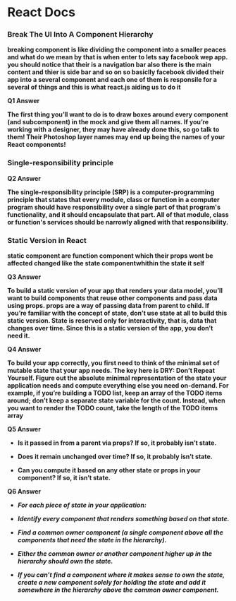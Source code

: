 # React Docs

### Break The UI Into A Component Hierarchy

**breaking component is like dividing the component into a smaller peaces and what do we mean by that is when enter to lets say facebook wep app. you should notice that their is a navigation bar also there is the main content and thier is side bar and so on so basiclly facebook divided their app into a several component and each one of them is responsile for a several of things and this is what react.js aiding us to do it**

**Q1 Answer**

**The first thing you’ll want to do is to draw boxes around every component (and subcomponent) in the mock and give them all names. If you’re working with a designer, they may have already done this, so go talk to them! Their Photoshop layer names may end up being the names of your React components!**

### Single-responsibility principle

**Q2 Answer**

**The single-responsibility principle (SRP) is a computer-programming principle that states that every module, class or function in a computer program should have responsibility over a single part of that program's functionality, and it should encapsulate that part. All of that module, class or function's services should be narrowly aligned with that responsibility.**

### Static Version in React

**static component are function component which their props wont be affected changed like the state componentwhithin the state it self**

**Q3 Answer**

**To build a static version of your app that renders your data model, you’ll want to build components that reuse other components and pass data using props. props are a way of passing data from parent to child. If you’re familiar with the concept of state, don’t use state at all to build this static version. State is reserved only for interactivity, that is, data that changes over time. Since this is a static version of the app, you don’t need it.**

**Q4 Answer**

**To build your app correctly, you first need to think of the minimal set of mutable state that your app needs. The key here is DRY: Don’t Repeat Yourself. Figure out the absolute minimal representation of the state your application needs and compute everything else you need on-demand. For example, if you’re building a TODO list, keep an array of the TODO items around; don’t keep a separate state variable for the count. Instead, when you want to render the TODO count, take the length of the TODO items array**

**Q5 Answer**

- **Is it passed in from a parent via props? If so, it probably isn’t state.**

- **Does it remain unchanged over time? If so, it probably isn’t state.**

- **Can you compute it based on any other state or props in your component? If so, it isn’t state.**

**Q6 Answer**

- ***For each piece of state in your application:***

- ***Identify every component that renders something based on that state.***
- ***Find a common owner component (a single component above all the components that need the state in the hierarchy).***
- ***Either the common owner or another component higher up in the hierarchy should own the state.***
- ***If you can’t find a component where it makes sense to own the state, create a new component solely for holding the state and add it somewhere in the hierarchy above the common owner component.***